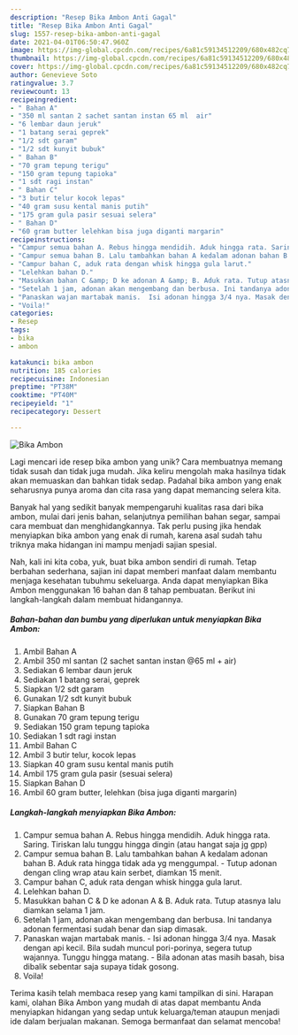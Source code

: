 ```yaml
---
description: "Resep Bika Ambon Anti Gagal"
title: "Resep Bika Ambon Anti Gagal"
slug: 1557-resep-bika-ambon-anti-gagal
date: 2021-04-01T06:50:47.960Z
image: https://img-global.cpcdn.com/recipes/6a81c59134512209/680x482cq70/bika-ambon-foto-resep-utama.jpg
thumbnail: https://img-global.cpcdn.com/recipes/6a81c59134512209/680x482cq70/bika-ambon-foto-resep-utama.jpg
cover: https://img-global.cpcdn.com/recipes/6a81c59134512209/680x482cq70/bika-ambon-foto-resep-utama.jpg
author: Genevieve Soto
ratingvalue: 3.7
reviewcount: 13
recipeingredient:
- " Bahan A"
- "350 ml santan 2 sachet santan instan 65 ml  air"
- "6 lembar daun jeruk"
- "1 batang serai geprek"
- "1/2 sdt garam"
- "1/2 sdt kunyit bubuk"
- " Bahan B"
- "70 gram tepung terigu"
- "150 gram tepung tapioka"
- "1 sdt ragi instan"
- " Bahan C"
- "3 butir telur kocok lepas"
- "40 gram susu kental manis putih"
- "175 gram gula pasir sesuai selera"
- " Bahan D"
- "60 gram butter lelehkan bisa juga diganti margarin"
recipeinstructions:
- "Campur semua bahan A. Rebus hingga mendidih. Aduk hingga rata. Saring. Tiriskan lalu tunggu hingga dingin (atau hangat saja jg gpp)"
- "Campur semua bahan B. Lalu tambahkan bahan A kedalam adonan bahan B. Aduk rata hingga tidak ada yg menggumpal.  Tutup adonan dengan cling wrap atau kain serbet, diamkan 15 menit."
- "Campur bahan C, aduk rata dengan whisk hingga gula larut."
- "Lelehkan bahan D."
- "Masukkan bahan C &amp; D ke adonan A &amp; B. Aduk rata. Tutup atasnya lalu diamkan selama 1 jam."
- "Setelah 1 jam, adonan akan mengembang dan berbusa. Ini tandanya adonan fermentasi sudah benar dan siap dimasak."
- "Panaskan wajan martabak manis.  Isi adonan hingga 3/4 nya. Masak dengan api kecil. Bila sudah muncul pori-porinya, segera tutup wajannya. Tunggu hingga matang. Bila adonan atas masih basah, bisa dibalik sebentar saja supaya tidak gosong."
- "Voila!"
categories:
- Resep
tags:
- bika
- ambon

katakunci: bika ambon 
nutrition: 185 calories
recipecuisine: Indonesian
preptime: "PT38M"
cooktime: "PT40M"
recipeyield: "1"
recipecategory: Dessert

---
```



![Bika Ambon](https://img-global.cpcdn.com/recipes/6a81c59134512209/680x482cq70/bika-ambon-foto-resep-utama.jpg)

Lagi mencari ide resep bika ambon yang unik? Cara membuatnya memang tidak susah dan tidak juga mudah. Jika keliru mengolah maka hasilnya tidak akan memuaskan dan bahkan tidak sedap. Padahal bika ambon yang enak seharusnya punya aroma dan cita rasa yang dapat memancing selera kita.

Banyak hal yang sedikit banyak mempengaruhi kualitas rasa dari bika ambon, mulai dari jenis bahan, selanjutnya pemilihan bahan segar, sampai cara membuat dan menghidangkannya. Tak perlu pusing jika hendak menyiapkan bika ambon yang enak di rumah, karena asal sudah tahu triknya maka hidangan ini mampu menjadi sajian spesial.




Nah, kali ini kita coba, yuk, buat bika ambon sendiri di rumah. Tetap berbahan sederhana, sajian ini dapat memberi manfaat dalam membantu menjaga kesehatan tubuhmu sekeluarga. Anda dapat menyiapkan Bika Ambon menggunakan 16 bahan dan 8 tahap pembuatan. Berikut ini langkah-langkah dalam membuat hidangannya.

<!--inarticleads1-->

##### Bahan-bahan dan bumbu yang diperlukan untuk menyiapkan Bika Ambon:

1. Ambil  Bahan A
1. Ambil 350 ml santan (2 sachet santan instan @65 ml + air)
1. Sediakan 6 lembar daun jeruk
1. Sediakan 1 batang serai, geprek
1. Siapkan 1/2 sdt garam
1. Gunakan 1/2 sdt kunyit bubuk
1. Siapkan  Bahan B
1. Gunakan 70 gram tepung terigu
1. Sediakan 150 gram tepung tapioka
1. Sediakan 1 sdt ragi instan
1. Ambil  Bahan C
1. Ambil 3 butir telur, kocok lepas
1. Siapkan 40 gram susu kental manis putih
1. Ambil 175 gram gula pasir (sesuai selera)
1. Siapkan  Bahan D
1. Ambil 60 gram butter, lelehkan (bisa juga diganti margarin)




<!--inarticleads2-->

##### Langkah-langkah menyiapkan Bika Ambon:

1. Campur semua bahan A. Rebus hingga mendidih. Aduk hingga rata. Saring. Tiriskan lalu tunggu hingga dingin (atau hangat saja jg gpp)
1. Campur semua bahan B. Lalu tambahkan bahan A kedalam adonan bahan B. Aduk rata hingga tidak ada yg menggumpal.  - Tutup adonan dengan cling wrap atau kain serbet, diamkan 15 menit.
1. Campur bahan C, aduk rata dengan whisk hingga gula larut.
1. Lelehkan bahan D.
1. Masukkan bahan C &amp; D ke adonan A &amp; B. Aduk rata. Tutup atasnya lalu diamkan selama 1 jam.
1. Setelah 1 jam, adonan akan mengembang dan berbusa. Ini tandanya adonan fermentasi sudah benar dan siap dimasak.
1. Panaskan wajan martabak manis.  - Isi adonan hingga 3/4 nya. Masak dengan api kecil. Bila sudah muncul pori-porinya, segera tutup wajannya. Tunggu hingga matang. - Bila adonan atas masih basah, bisa dibalik sebentar saja supaya tidak gosong.
1. Voila!




Terima kasih telah membaca resep yang kami tampilkan di sini. Harapan kami, olahan Bika Ambon yang mudah di atas dapat membantu Anda menyiapkan hidangan yang sedap untuk keluarga/teman ataupun menjadi ide dalam berjualan makanan. Semoga bermanfaat dan selamat mencoba!
